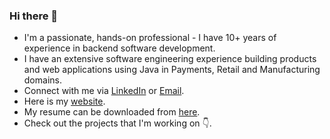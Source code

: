 ### Hi there 👋

- I'm a passionate, hands-on professional - I have 10+ years of experience in backend software development.
- I have an extensive software engineering experience building products and web applications using Java in Payments, Retail and Manufacturing domains.
- Connect with me via [LinkedIn](https://www.linkedin.com/in/dappdavid) or [Email](mailto:dappdavid99@gmail.com).
- Here is my [website](https://dappdavid.com/).
- My resume can be downloaded from [here](https://dappdavidresume.s3.eu-north-1.amazonaws.com/David_John_Resume.pdf).
- Check out the projects that I'm working on 👇.

<!--
**dappdavid/dappdavid** is a ✨ _special_ ✨ repository because its `README.md` (this file) appears on your GitHub profile.

Here are some ideas to get you started:

- 🔭 I’m currently working on ...
- 🌱 I’m currently learning ...
- 👯 I’m looking to collaborate on ...
- 🤔 I’m looking for help with ...
- 💬 Ask me about ...
- 📫 How to reach me: ...
- 😄 Pronouns: ...
- ⚡ Fun fact: ...
-->
